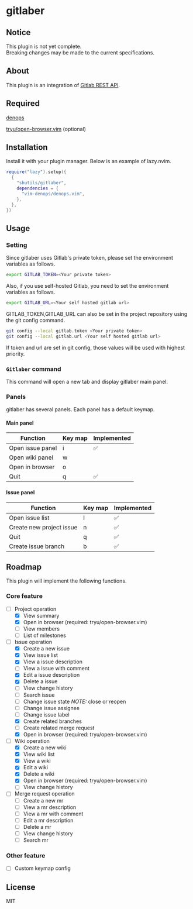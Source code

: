 # gitlaber

## Notice

This plugin is not yet complete.  
Breaking changes may be made to the current specifications.

## About

This plugin is an integration of [Gitlab REST API](https://docs.gitlab.com/ee/api/rest/).

## Required

[denops](https://github.com/vim-denops/denops.vim)

[tryu/open-browser.vim](https://github.com/tyru/open-browser.vim) (optional)

## Installation

Install it with your plugin manager. Below is an example of lazy.nvim.

```lua
require("lazy").setup({
  {
    "shutils/gitlaber",
    dependencies = {
      "vim-denops/denops.vim",
    },
  },
})
```

## Usage

### Setting

Since gitlaber uses Gitlab's private token, please set the environment variables as follows.

```sh
export GITLAB_TOKEN=<Your private token>
```

Also, if you use self-hosted Gitlab, you need to set the environment variables as follows.

```sh
export GITLAB_URL=<Your self hosted gitlab url>
```

GITLAB_TOKEN,GITLAB_URL can also be set in the project repository using the git config command.

```sh
git config --local gitlab.token <Your private token>
git config --local gitlab.url <Your self hosted gitlab url>
```

If token and url are set in git config, those values will be used with highest priority.

### `Gitlaber` command

This command will open a new tab and display gitlaber main panel.

### Panels

gitlaber has several panels.
Each panel has a default keymap.

#### Main panel

| Function         | Key map | Implemented        |
| ---------------- | ------- | ------------------ |
| Open issue panel | i       | :white_check_mark: |
| Open wiki panel  | w       |                    |
| Open in browser  | o       |                    |
| Quit             | q       | :white_check_mark: |

#### Issue panel

| Function                 | Key map | Implemented        |
| ------------------------ | ------- | ------------------ |
| Open issue list          | l       | :white_check_mark: |
| Create new project issue | n       | :white_check_mark: |
| Quit                     | q       | :white_check_mark: |
| Create issue branch      | b       | :white_check_mark: |

## Roadmap

This plugin will implement the following functions.

### Core feature

- [ ] Project operation
  - [x] View summary
  - [x] Open in browser (required: tryu/open-browser.vim)
  - [ ] View members
  - [ ] List of milestones
- [ ] Issue operation
  - [x] Create a new issue
  - [x] View issue list
  - [x] View a issue description
  - [ ] View a issue with comment
  - [x] Edit a issue description
  - [x] Delete a issue
  - [ ] View change history
  - [ ] Search issue
  - [ ] Change issue state _NOTE:_ close or reopen
  - [ ] Change issue assignee
  - [ ] Change issue label
  - [x] Create related branches
  - [ ] Create related merge request
  - [x] Open in browser (required: tryu/open-browser.vim)
- [ ] Wiki operation
  - [x] Create a new wiki
  - [x] View wiki list
  - [x] View a wiki
  - [x] Edit a wiki
  - [x] Delete a wiki
  - [x] Open in browser (required: tryu/open-browser.vim)
  - [ ] View change history
- [ ] Merge request operation
  - [ ] Create a new mr
  - [ ] View a mr description
  - [ ] View a mr with comment
  - [ ] Edit a mr description
  - [ ] Delete a mr
  - [ ] View change history
  - [ ] Search mr

### Other feature

- [ ] Custom keymap config

## License

MIT
